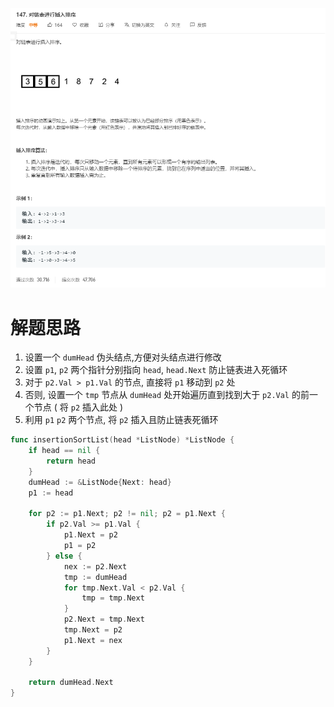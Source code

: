 ![image-20200602165659327](image-20200602165659327.png)

# 解题思路

1. 设置一个 `dumHead` 伪头结点,方便对头结点进行修改
2. 设置 `p1`, `p2` 两个指针分别指向 `head`, `head.Next` 防止链表进入死循环
3. 对于 `p2.Val > p1.Val` 的节点, 直接将 `p1` 移动到 `p2` 处
4. 否则, 设置一个 `tmp` 节点从 `dumHead` 处开始遍历直到找到大于 `p2.Val` 的前一个节点  ( 将 `p2` 插入此处 )
5. 利用 `p1` `p2` 两个节点, 将 `p2` 插入且防止链表死循环

```go
func insertionSortList(head *ListNode) *ListNode {
	if head == nil {
		return head
	}
	dumHead := &ListNode{Next: head}
	p1 := head
	
	for p2 := p1.Next; p2 != nil; p2 = p1.Next {
		if p2.Val >= p1.Val {
			p1.Next = p2
			p1 = p2
		} else {
			nex := p2.Next
			tmp := dumHead
			for tmp.Next.Val < p2.Val {
				tmp = tmp.Next
			}
			p2.Next = tmp.Next
			tmp.Next = p2
			p1.Next = nex
		}
	}

	return dumHead.Next
}
```